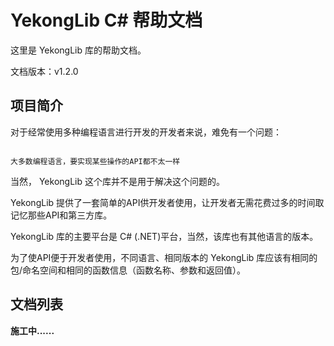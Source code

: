 # YekongLib C# 帮助文档

这里是 YekongLib 库的帮助文档。

文档版本：v1.2.0

## 项目简介

对于经常使用多种编程语言进行开发的开发者来说，难免有一个问题：

```text

大多数编程语言，要实现某些操作的API都不太一样

```

当然， YekongLib 这个库并不是用于解决这个问题的。

YekongLib 提供了一套简单的API供开发者使用，让开发者无需花费过多的时间取记忆那些API和第三方库。

YekongLib 库的主要平台是 C# (.NET)平台，当然，该库也有其他语言的版本。

为了使API便于开发者使用，不同语言、相同版本的 YekongLib 库应该有相同的包/命名空间和相同的函数信息（函数名称、参数和返回值）。

## 文档列表

__施工中......__